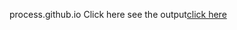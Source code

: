 process.github.io
Click here see the output[click here](https://github.com/Prathap-13/process.github.io/blob/main/index.html)
